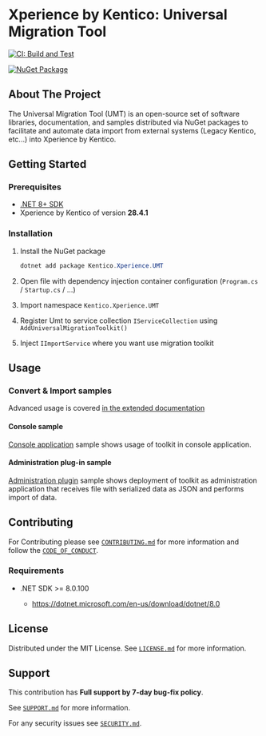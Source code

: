 # Xperience by Kentico: Universal Migration Tool

[![CI: Build and Test](https://github.com/Kentico/xperience-by-kentico-universal-migration-toolkit/actions/workflows/ci.yml/badge.svg?branch=main)](https://github.com/Kentico/xperience-by-kentico-universal-migration-toolkit/actions/workflows/ci.yml)

[![NuGet Package](https://img.shields.io/nuget/v/Kentico.Xperience.UMT.svg)](https://www.nuget.org/packages/Kentico.Xperience.UMT)

## About The Project

The Universal Migration Tool (UMT) is an open-source set of software libraries, documentation, and samples distributed via NuGet packages to facilitate and automate data import from external systems (Legacy Kentico, etc...) into Xperience by Kentico.

## Getting Started

### Prerequisites

- [.NET 8+ SDK](https://dotnet.microsoft.com/en-us/download/dotnet/8.0)
- Xperience by Kentico of version **28.4.1**

### Installation

1. Install the NuGet package

   ```powershell
   dotnet add package Kentico.Xperience.UMT
   ```

2. Open file with dependency injection container configuration (`Program.cs` / `Startup.cs` / ...)
3. Import namespace `Kentico.Xperience.UMT`
4. Register Umt to service collection `IServiceCollection` using `AddUniversalMigrationToolkit()`
5. Inject `IImportService` where you want use migration toolkit

## Usage

### Convert & Import samples

Advanced usage is covered [in the extended documentation](./docs/README.md)

#### Console sample

[Console application](./examples/Kentico.Xperience.UMT.Example.Console/README.md) sample shows usage of toolkit in console application.

#### Administration plug-in sample

[Administration plugin](./examples/Kentico.Xperience.UMT.Example.AdminApp/README.md) sample shows deployment of toolkit as administration application that receives file with serialized data as JSON and performs import of data.

## Contributing

For Contributing please see [`CONTRIBUTING.md`](https://github.com/Kentico/.github/blob/main/CONTRIBUTING.md) for more information and follow the [`CODE_OF_CONDUCT`](https://github.com/Kentico/.github/blob/main/CODE_OF_CONDUCT.md).

### Requirements

- .NET SDK >= 8.0.100

  - <https://dotnet.microsoft.com/en-us/download/dotnet/8.0>

## License

Distributed under the MIT License. See [`LICENSE.md`](./LICENSE.md) for more information.

## Support

This contribution has **Full support by 7-day bug-fix policy**.

See [`SUPPORT.md`](https://github.com/Kentico/.github/blob/main/SUPPORT.md#full-support) for more information.

For any security issues see [`SECURITY.md`](https://github.com/Kentico/.github/blob/main/SECURITY.md).
